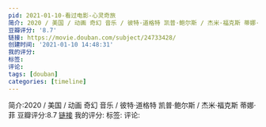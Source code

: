 ```yaml
---
pid: 2021-01-10-看过电影-心灵奇旅
简介: 2020 / 美国 / 动画 奇幻 音乐 / 彼特·道格特 凯普·鲍尔斯 / 杰米·福克斯 蒂娜·菲
豆瓣评分: '8.7'
链接: https://movie.douban.com/subject/24733428/
创建时间: '2021-01-10 14:48:31'
我的评分:
标签:
评论:
tags: [douban]
categories: [timeline]
---
```

简介:2020 / 美国 / 动画 奇幻 音乐 / 彼特·道格特 凯普·鲍尔斯 / 杰米·福克斯 蒂娜·菲
豆瓣评分:8.7
[链接](https://movie.douban.com/subject/24733428/)
我的评分:
标签:
评论:
